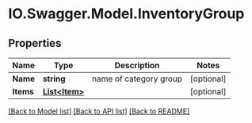 # IO.Swagger.Model.InventoryGroup
## Properties

Name | Type | Description | Notes
------------ | ------------- | ------------- | -------------
**Name** | **string** | name of category group | [optional] 
**Items** | [**List&lt;Item&gt;**](Item.md) |  | [optional] 

[[Back to Model list]](../README.md#documentation-for-models) [[Back to API list]](../README.md#documentation-for-api-endpoints) [[Back to README]](../README.md)


